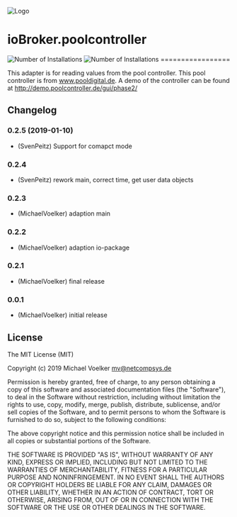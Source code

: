 ![Logo](admin/poolcontroller.png)
# ioBroker.poolcontroller
![Number of Installations](http://iobroker.live/badges/poolcontroller-installed.svg) ![Number of Installations](http://iobroker.live/badges/poolcontroller-stable.svg) =================

This adapter is for reading values ​​from the pool controller. This pool controller is from www.pooldigital.de.
A demo of the controller can be found at http://demo.poolcontroller.de/gui/phase2/
## Changelog
### 0.2.5 (2019-01-10)
* (SvenPeitz) Support for comapct mode
### 0.2.4
* (SvenPeitz) rework main, correct time, get user data objects
### 0.2.3
* (MichaelVoelker) adaption main
### 0.2.2
* (MichaelVoelker) adaption io-package
### 0.2.1
* (MichaelVoelker) final release
### 0.0.1
* (MichaelVoelker) initial release

## License
The MIT License (MIT)

Copyright (c) 2019 Michael Voelker <mv@netcompsys.de>

Permission is hereby granted, free of charge, to any person obtaining a copy
of this software and associated documentation files (the "Software"), to deal
in the Software without restriction, including without limitation the rights
to use, copy, modify, merge, publish, distribute, sublicense, and/or sell
copies of the Software, and to permit persons to whom the Software is
furnished to do so, subject to the following conditions:

The above copyright notice and this permission notice shall be included in
all copies or substantial portions of the Software.

THE SOFTWARE IS PROVIDED "AS IS", WITHOUT WARRANTY OF ANY KIND, EXPRESS OR
IMPLIED, INCLUDING BUT NOT LIMITED TO THE WARRANTIES OF MERCHANTABILITY,
FITNESS FOR A PARTICULAR PURPOSE AND NONINFRINGEMENT. IN NO EVENT SHALL THE
AUTHORS OR COPYRIGHT HOLDERS BE LIABLE FOR ANY CLAIM, DAMAGES OR OTHER
LIABILITY, WHETHER IN AN ACTION OF CONTRACT, TORT OR OTHERWISE, ARISING FROM,
OUT OF OR IN CONNECTION WITH THE SOFTWARE OR THE USE OR OTHER DEALINGS IN
THE SOFTWARE.
